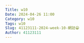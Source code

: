 ```yaml
---
Title: w10
Date: 2024-04-26 11:00
Category: w10
Tags: w10
Slug: 41123111-2024-week-10-網誌😁
Author: 41123111
---
```


